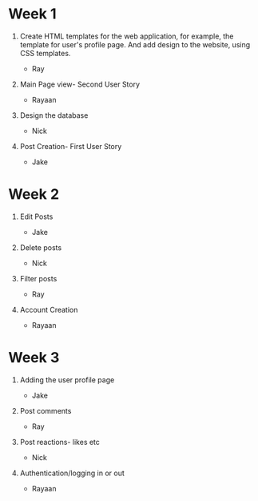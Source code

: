 # Week 1

1. Create HTML templates for the web application, for example, the template for user's profile page. And add design to the website, using CSS templates. 
   - Ray
   
2. Main Page view- Second User Story
   - Rayaan
   
3. Design the database
   - Nick
   
4. Post Creation- First User Story
   - Jake
# Week 2

1. Edit Posts
   - Jake

2. Delete posts
   - Nick
   
3. Filter posts
   - Ray
   
4. Account Creation
   - Rayaan
   
# Week 3

1. Adding the user profile page
   - Jake
   
2. Post comments
   - Ray

3. Post reactions- likes etc
   - Nick
   
4. Authentication/logging in or out
   - Rayaan